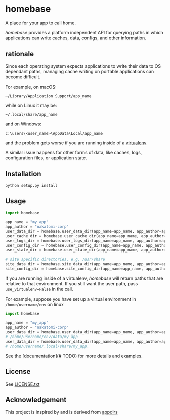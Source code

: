 # homebase


A place for your app to call home.

*homebase* provides a platform independent API for querying paths in which applications can write caches, data, configs, and
other information.


## rationale 

Since each operating system expects applications to write their data to OS dependant paths, managing cache writing
on portable applications can become difficult.

For example, on macOS:

    ~/Library/Application Support/app_name

while on Linux it may be:

    ~/.local/share/app_name
    
and on Windows:
    
    c:\users\<user_name>\AppData\Local/app_name

and the problem gets worse if you are running inside of a [virtualenv](https://virtualenv.pypa.io/en/stable/)

A similar issue happens for other forms of data, like caches, logs, configuration files, or application state.

## Installation

```bash
python setup.py install
```


## Usage

```python
import homebase

app_name = "my_app"
app_author = "nakatomi-corp"
user_data_dir = homebase.user_data_dir(app_name=app_name, app_author=app_author)
user_cache_dir = homebase.user_cache_dir(app_name=app_name, app_author=app_author)
user_logs_dir = homebase.user_logs_dir(app_name=app_name, app_author=app_author)
user_config_dir = homebase.user_config_dir(app_name=app_name, app_author=app_author)
user_state_dir = homebase.user_state_dir(app_name=app_name, app_author=app_author)

# site specific directories, e.g. /usr/share
site_data_dir = homebase.site_data_dir(app_name=app_name, app_author=app_author)
site_config_dir = homebase.site_config_dir(app_name=app_name, app_author=app_author)
```

If you are running inside of a virtualenv, *homebase* will return paths that are relative to that environment.
If you still want the user path, pass `use_virtualenv=False` in the call.

For example, suppose you have set up a virtual environment in `/home/username/env` on linux

```python
import homebase

app_name = "my_app"
app_author = "nakatomi-corp"
user_data_dir = homebase.user_data_dir(app_name=app_name, app_author=app_author)
# /home/username/env/data/my_app
user_data_dir = homebase.user_data_dir(app_name=app_name, app_author=app_author, use_virtualenv=False)
# /home/username/.local/share/my_app.
```

See the [documentation](# TODO) for more details and examples.

## License

See [LICENSE.txt](LICENSE.txt)


## Acknowledgement

This project is inspired by and is derived from [appdirs](https://github.com/ActiveState/appdirs)
